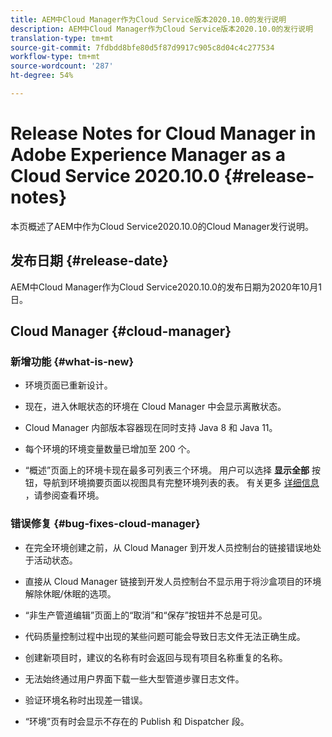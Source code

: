 ```yaml
---
title: AEM中Cloud Manager作为Cloud Service版本2020.10.0的发行说明
description: AEM中Cloud Manager作为Cloud Service版本2020.10.0的发行说明
translation-type: tm+mt
source-git-commit: 7fdbdd8bfe80d5f87d9917c905c8d04c4c277534
workflow-type: tm+mt
source-wordcount: '287'
ht-degree: 54%

---
```



# Release Notes for Cloud Manager in Adobe Experience Manager as a Cloud Service 2020.10.0 {#release-notes}

本页概述了AEM中作为Cloud Service2020.10.0的Cloud Manager发行说明。

## 发布日期 {#release-date}

AEM中Cloud Manager作为Cloud Service2020.10.0的发布日期为2020年10月1日。

## Cloud Manager {#cloud-manager}

### 新增功能 {#what-is-new}

* 环境页面已重新设计。

* 现在，进入休眠状态的环境在 Cloud Manager 中会显示离散状态。

* Cloud Manager 内部版本容器现在同时支持 Java 8 和 Java 11。

* 每个环境的环境变量数量已增加至 200 个。

* “概述”页面上的环境卡现在最多可列表三个环境。 用户可以选择 **显示全部** 按钮，导航到环境摘要页面以视图具有完整环境列表的表。
有关更多 [详细信息](/help/implementing/cloud-manager/manage-environments.md#viewing-environment) ，请参阅查看环境。


### 错误修复 {#bug-fixes-cloud-manager}

* 在完全环境创建之前，从 Cloud Manager 到开发人员控制台的链接错误地处于活动状态。

* 直接从 Cloud Manager 链接到开发人员控制台不显示用于将沙盒项目的环境解除休眠/休眠的选项。

* “非生产管道编辑”页面上的“取消”和“保存”按钮并不总是可见。

* 代码质量控制过程中出现的某些问题可能会导致日志文件无法正确生成。

* 创建新项目时，建议的名称有时会返回与现有项目名称重复的名称。

* 无法始终通过用户界面下载一些大型管道步骤日志文件。

* 验证环境名称时出现差一错误。

* “环境”页有时会显示不存在的 Publish 和 Dispatcher 段。